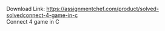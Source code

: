 Download Link: https://assignmentchef.com/product/solved-solvedconnect-4-game-in-c
<br>
Connect 4 game in C
